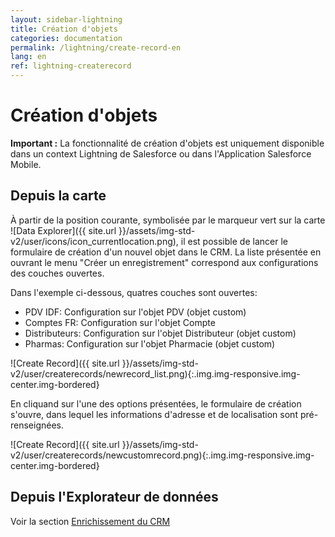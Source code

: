 ```yaml
---
layout: sidebar-lightning
title: Création d'objets
categories: documentation
permalink: /lightning/create-record-en
lang: en
ref: lightning-createrecord
---
```


# Création d'objets

<div class="alert alert-warning" role="alert"> <strong>Important :</strong> La fonctionnalité de création d'objets est uniquement disponible dans un context Lightning de Salesforce ou dans l'Application Salesforce Mobile.</div>

## Depuis la carte

&Agrave; partir de la position courante, symbolisée par le marqueur vert sur la carte ![Data Explorer]({{ site.url }}/assets/img-std-v2/user/icons/icon_currentlocation.png), il est possible de lancer le formulaire de création d'un nouvel objet dans le CRM. La liste présentée en ouvrant le menu "Créer un enregistrement" correspond aux configurations des couches ouvertes.

Dans l'exemple ci-dessous, quatres couches sont ouvertes:

- PDV IDF: Configuration sur l'objet PDV (objet custom)
- Comptes FR: Configuration sur l'objet Compte
- Distributeurs: Configuration sur l'objet Distributeur (objet custom)
- Pharmas: Configuration sur l'objet Pharmacie (objet custom)

![Create Record]({{ site.url }}/assets/img-std-v2/user/createrecords/newrecord_list.png){:.img.img-responsive.img-center.img-bordered}

En cliquand sur l'une des options présentées, le formulaire de création s'ouvre, dans lequel les informations d'adresse et de localisation sont pré-renseignées.

![Create Record]({{ site.url }}/assets/img-std-v2/user/createrecords/newcustomrecord.png){:.img.img-responsive.img-center.img-bordered}

## Depuis l'Explorateur de données

Voir la section [Enrichissement du CRM](/lightning/data-explorer#enrichissement-du-crm)
